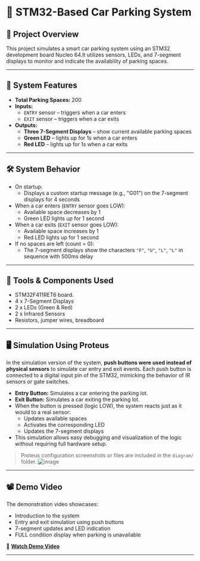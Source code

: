 # 🚗 STM32-Based Car Parking System

## 📌 Project Overview

This project simulates a smart car parking system using an STM32 development board Nucleo 64.It utilizes sensors, LEDs, and 7-segment displays to monitor and indicate the availability of parking spaces.

---

## 🔧 System Features

- **Total Parking Spaces:** 200
- **Inputs:**
  - `ENTRY` sensor – triggers when a car enters
  - `EXIT` sensor – triggers when a car exits
- **Outputs:**
  - **Three 7-Segment Displays** – show current available parking spaces
  - **Green LED** – lights up for 1s when a car enters
  - **Red LED** – lights up for 1s when a car exits

---

## 🛠️ System Behavior

- On startup:
  - Displays a custom startup message (e.g., "G01") on the 7-segment displays for 4 seconds
- When a car enters (`ENTRY` sensor goes LOW):
  - Available space decreases by 1
  - Green LED lights up for 1 second
- When a car exits (`EXIT` sensor goes LOW):
  - Available space increases by 1
  - Red LED lights up for 1 second
- If no spaces are left (count = 0):
  - The 7-segment displays show the characters `"F"`, `"U"`, `"L"`, `"L"` in sequence with 500ms delay

---

## 🧪 Tools & Components Used

-  STM32F411RET6 board.
- 4 x 7-Segment Displays
- 2 x LEDs (Green & Red)
- 2 x Infrared Sensors 
- Resistors, jumper wires, breadboard

---

## 🖥️ Simulation Using Proteus

In the simulation version of the system, **push buttons were used instead of physical sensors** to simulate car entry and exit events. Each push button is connected to a digital input pin of the STM32, mimicking the behavior of IR sensors or gate switches.

- **Entry Button:** Simulates a car entering the parking lot.
- **Exit Button:** Simulates a car exiting the parking lot.
- When the button is pressed (logic LOW), the system reacts just as it would to a real sensor:
  - Updates available spaces
  - Activates the corresponding LED
  - Updates the 7-segment displays
- This simulation allows easy debugging and visualization of the logic without requiring full hardware setup.

> Proteus configuration screenshots or files are included in the `diagram/` folder.
> ![image](https://github.com/user-attachments/assets/71671126-50f5-49a3-902b-f93d9fc84a62)


---

## 📽️ Demo Video

The demonstration video showcases:

- Introduction to the system
- Entry and exit simulation using push buttons
- 7-segment updates and LED indication
- FULL condition display when parking is unavailable

🎥 **[Watch Demo Video](https://drive.google.com/file/d/1m9mqUlmmuRYD6eMm1ERSVUqHrxCAi9Tw/view?usp=sharing)**  

---



